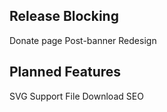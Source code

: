 ## Release Blocking
Donate page
Post-banner Redesign

## Planned Features
SVG Support
File Download
SEO
